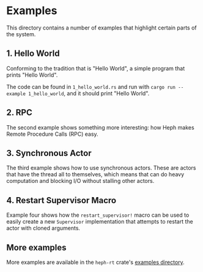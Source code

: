 # Examples

This directory contains a number of examples that highlight certain parts of the
system.


## 1. Hello World

Conforming to the tradition that is "Hello World", a simple program that prints
"Hello World".

The code can be found in `1_hello_world.rs` and run with `cargo run --example
1_hello_world`, and it should print "Hello World".


## 2. RPC

The second example shows something more interesting: how Heph makes Remote
Procedure Calls (RPC) easy.


## 3. Synchronous Actor

The third example shows how to use synchronous actors. These are actors that
have the thread all to themselves, which means that can do heavy computation and
blocking I/O without stalling other actors.


## 4. Restart Supervisor Macro

Example four shows how the `restart_supervisor!` macro can be used to easily
create a new `Supervisor` implementation that attempts to restart the actor with
cloned arguments.

## More examples

More examples are available in the `heph-rt` crate's [examples directory].

[examples directory]: ../rt/examples
